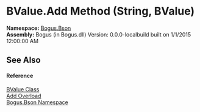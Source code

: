 # BValue.Add Method (String, BValue)
 

**Namespace:**&nbsp;<a href="N_Bogus_Bson">Bogus.Bson</a><br />**Assembly:**&nbsp;Bogus (in Bogus.dll) Version: 0.0.0-localbuild built on 1/1/2015 12:00:00 AM

## See Also


#### Reference
<a href="T_Bogus_Bson_BValue">BValue Class</a><br /><a href="Overload_Bogus_Bson_BValue_Add">Add Overload</a><br /><a href="N_Bogus_Bson">Bogus.Bson Namespace</a><br />